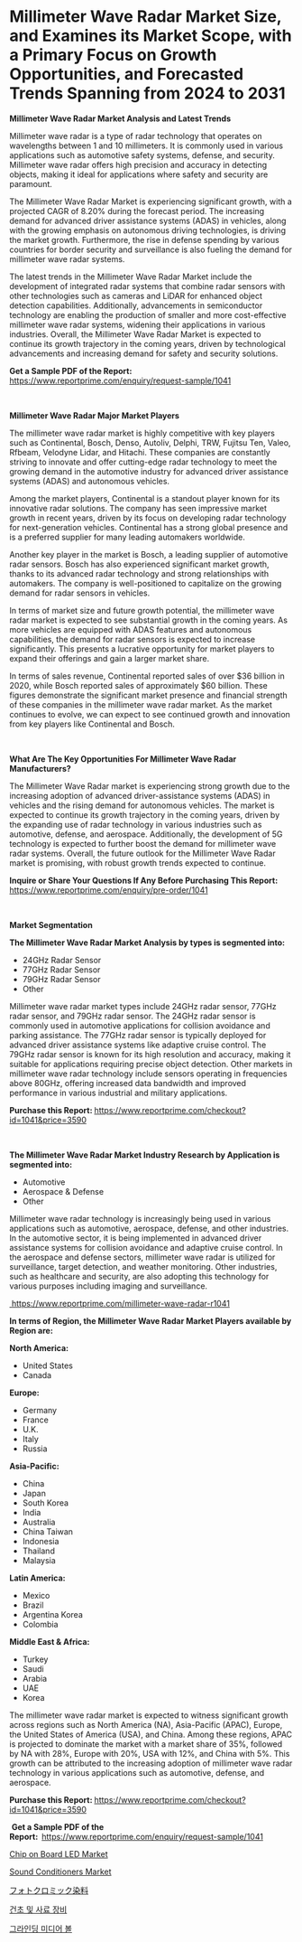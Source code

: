 <p><h1>Millimeter Wave Radar Market Size, and Examines its Market Scope, with a Primary Focus on Growth Opportunities, and Forecasted Trends Spanning from 2024 to 2031</h1></p><p><strong>Millimeter Wave Radar Market Analysis and Latest Trends</strong></p>
<p><p>Millimeter wave radar is a type of radar technology that operates on wavelengths between 1 and 10 millimeters. It is commonly used in various applications such as automotive safety systems, defense, and security. Millimeter wave radar offers high precision and accuracy in detecting objects, making it ideal for applications where safety and security are paramount.</p><p>The Millimeter Wave Radar Market is experiencing significant growth, with a projected CAGR of 8.20% during the forecast period. The increasing demand for advanced driver assistance systems (ADAS) in vehicles, along with the growing emphasis on autonomous driving technologies, is driving the market growth. Furthermore, the rise in defense spending by various countries for border security and surveillance is also fueling the demand for millimeter wave radar systems.</p><p>The latest trends in the Millimeter Wave Radar Market include the development of integrated radar systems that combine radar sensors with other technologies such as cameras and LiDAR for enhanced object detection capabilities. Additionally, advancements in semiconductor technology are enabling the production of smaller and more cost-effective millimeter wave radar systems, widening their applications in various industries. Overall, the Millimeter Wave Radar Market is expected to continue its growth trajectory in the coming years, driven by technological advancements and increasing demand for safety and security solutions.</p></p>
<p><strong>Get a Sample PDF of the Report:&nbsp;</strong> <a href="https://www.reportprime.com/enquiry/request-sample/1041">https://www.reportprime.com/enquiry/request-sample/1041</a></p>
<p>&nbsp;</p>
<p><strong>Millimeter Wave Radar Major Market Players</strong></p>
<p><p>The millimeter wave radar market is highly competitive with key players such as Continental, Bosch, Denso, Autoliv, Delphi, TRW, Fujitsu Ten, Valeo, Rfbeam, Velodyne Lidar, and Hitachi. These companies are constantly striving to innovate and offer cutting-edge radar technology to meet the growing demand in the automotive industry for advanced driver assistance systems (ADAS) and autonomous vehicles.</p><p>Among the market players, Continental is a standout player known for its innovative radar solutions. The company has seen impressive market growth in recent years, driven by its focus on developing radar technology for next-generation vehicles. Continental has a strong global presence and is a preferred supplier for many leading automakers worldwide.</p><p>Another key player in the market is Bosch, a leading supplier of automotive radar sensors. Bosch has also experienced significant market growth, thanks to its advanced radar technology and strong relationships with automakers. The company is well-positioned to capitalize on the growing demand for radar sensors in vehicles.</p><p>In terms of market size and future growth potential, the millimeter wave radar market is expected to see substantial growth in the coming years. As more vehicles are equipped with ADAS features and autonomous capabilities, the demand for radar sensors is expected to increase significantly. This presents a lucrative opportunity for market players to expand their offerings and gain a larger market share.</p><p>In terms of sales revenue, Continental reported sales of over $36 billion in 2020, while Bosch reported sales of approximately $60 billion. These figures demonstrate the significant market presence and financial strength of these companies in the millimeter wave radar market. As the market continues to evolve, we can expect to see continued growth and innovation from key players like Continental and Bosch.</p></p>
<p>&nbsp;</p>
<p><strong>What Are The Key Opportunities For Millimeter Wave Radar Manufacturers?</strong></p>
<p><p>The Millimeter Wave Radar market is experiencing strong growth due to the increasing adoption of advanced driver-assistance systems (ADAS) in vehicles and the rising demand for autonomous vehicles. The market is expected to continue its growth trajectory in the coming years, driven by the expanding use of radar technology in various industries such as automotive, defense, and aerospace. Additionally, the development of 5G technology is expected to further boost the demand for millimeter wave radar systems. Overall, the future outlook for the Millimeter Wave Radar market is promising, with robust growth trends expected to continue.</p></p>
<p><strong>Inquire or Share Your Questions If Any Before Purchasing This Report:</strong> <a href="https://www.reportprime.com/enquiry/pre-order/1041">https://www.reportprime.com/enquiry/pre-order/1041</a></p>
<p>&nbsp;</p>
<p><strong>Market Segmentation</strong></p>
<p><strong>The Millimeter Wave Radar Market Analysis by types is segmented into:</strong></p>
<p><ul><li>24GHz Radar Sensor</li><li>77GHz Radar Sensor</li><li>79GHz Radar Sensor</li><li>Other</li></ul></p>
<p><p>Millimeter wave radar market types include 24GHz radar sensor, 77GHz radar sensor, and 79GHz radar sensor. The 24GHz radar sensor is commonly used in automotive applications for collision avoidance and parking assistance. The 77GHz radar sensor is typically deployed for advanced driver assistance systems like adaptive cruise control. The 79GHz radar sensor is known for its high resolution and accuracy, making it suitable for applications requiring precise object detection. Other markets in millimeter wave radar technology include sensors operating in frequencies above 80GHz, offering increased data bandwidth and improved performance in various industrial and military applications.</p></p>
<p><strong>Purchase this Report:&nbsp;</strong><a href="https://www.reportprime.com/checkout?id=1041&price=3590">https://www.reportprime.com/checkout?id=1041&price=3590</a></p>
<p>&nbsp;</p>
<p><strong>The Millimeter Wave Radar Market Industry Research by Application is segmented into:</strong></p>
<p><ul><li>Automotive</li><li>Aerospace & Defense</li><li>Other</li></ul></p>
<p><p>Millimeter wave radar technology is increasingly being used in various applications such as automotive, aerospace, defense, and other industries. In the automotive sector, it is being implemented in advanced driver assistance systems for collision avoidance and adaptive cruise control. In the aerospace and defense sectors, millimeter wave radar is utilized for surveillance, target detection, and weather monitoring. Other industries, such as healthcare and security, are also adopting this technology for various purposes including imaging and surveillance.</p></p>
<p><a href="https://www.reportprime.com/millimeter-wave-radar-r1041">&nbsp;https://www.reportprime.com/millimeter-wave-radar-r1041</a></p>
<p><strong>In terms of Region, the Millimeter Wave Radar Market Players available by Region are:</strong></p>
<p>
    <p> <strong> North America: </strong>
        <ul>
            <li>United States</li>
            <li>Canada</li>
        </ul>
        </p> 
    <p> <strong> Europe: </strong>
        <ul>
            <li>Germany</li>
            <li>France</li>
            <li>U.K.</li>
            <li>Italy</li>
            <li>Russia</li>
        </ul>
        </p> 
    <p> <strong> Asia-Pacific: </strong>
        <ul>
            <li>China</li>
            <li>Japan</li>
            <li>South Korea</li>
            <li>India</li>
            <li>Australia</li>
            <li>China Taiwan</li>
            <li>Indonesia</li>
            <li>Thailand</li>
            <li>Malaysia</li>
        </ul>
        </p> 
    <p> <strong> Latin America: </strong>
        <ul>
            <li>Mexico</li>
            <li>Brazil</li>
            <li>Argentina Korea</li>
            <li>Colombia</li>
        </ul>
        </p> 
    <p> <strong> Middle East & Africa: </strong>
        <ul>
            <li>Turkey</li>
            <li>Saudi</li>
            <li>Arabia</li>
            <li>UAE</li>
            <li>Korea</li>
        </ul>
    </p>
    </p>
<p><p>The millimeter wave radar market is expected to witness significant growth across regions such as North America (NA), Asia-Pacific (APAC), Europe, the United States of America (USA), and China. Among these regions, APAC is projected to dominate the market with a market share of 35%, followed by NA with 28%, Europe with 20%, USA with 12%, and China with 5%. This growth can be attributed to the increasing adoption of millimeter wave radar technology in various applications such as automotive, defense, and aerospace.</p></p>
<p><strong>Purchase this Report: </strong><a href="https://www.reportprime.com/checkout?id=1041&price=3590">https://www.reportprime.com/checkout?id=1041&price=3590</a></p>
<p>&nbsp;<strong>Get a Sample PDF of the Report:&nbsp;&nbsp;</strong><a href="https://www.reportprime.com/enquiry/request-sample/1041">https://www.reportprime.com/enquiry/request-sample/1041</a></p>
<p><strong></strong></p>
<p><p><a href="https://github.com/RyleeBauch2023/Market-Research-Report-List-2/blob/main/chip-on-board-led-market.md">Chip on Board LED Market</a></p><p><a href="https://github.com/jodemen/Market-Research-Report-List-3/blob/main/sound-conditioners-market.md">Sound Conditioners Market</a></p><p><a href="https://medium.com/@arimuller2009/%E6%AC%A1%E3%81%AE%E6%96%87%E7%AB%A0%E3%82%92%E6%97%A5%E6%9C%AC%E8%AA%9E%E3%81%AB%E7%BF%BB%E8%A8%B3%E3%81%97%E3%81%A6%E3%81%8F%E3%81%A0%E3%81%95%E3%81%84-%E7%A8%AE%E9%A1%9E%E5%88%A5%E3%81%AB%E5%86%99%E7%9C%9F%E3%82%AF%E3%83%AD%E3%83%9F%E3%83%83%E3%82%AF%E8%89%B2%E7%B4%A0%E5%B8%82%E5%A0%B4%E8%A6%8F%E6%A8%A1-%E3%82%A2%E3%82%BE%E3%83%99%E3%83%B3%E3%82%BC%E3%83%B3-%E3%82%B9%E3%83%94%E3%83%AD%E3%83%94%E3%83%A9%E3%83%B3-%E3%82%B8%E3%82%A2%E3%83%AA%E3%83%AB%E3%82%A8%E3%83%86%E3%83%B3-%E3%83%95%E3%83%AB%E3%82%AE%E3%83%89-%E3%83%98%E3%82%AD%E3%82%B5%E3%82%A2%E3%83%AA%E3%83%AB%E3%83%93%E3%82%A4%E3%83%9F%E3%83%80%E3%82%BE%E3%83%BC%E3%83%AB-%E3%82%B9%E3%83%94%E3%83%AD%E3%83%9A%E3%83%AA%E3%83%9F%E3%82%B8%E3%83%B3-%E8%A3%BD%E5%93%81%E5%88%A5-%E5%85%89%E5%88%B6%E5%BE%A1%E6%9D%90%E6%96%99-%E3%82%BB%E3%83%B3%E3%82%B5-8045072dcf76">フォトクロミック染料</a></p><p><a href="https://medium.com/@prestoniegand56562023/2024%EB%85%84%EB%B6%80%ED%84%B0-2031%EB%85%84%EA%B9%8C%EC%A7%80%EC%9D%98-%EC%88%98%ED%99%95-%EB%B0%8F-%EC%82%AC%EB%A3%8C-%EC%9E%A5%EB%B9%84-%EC%8B%9C%EC%9E%A5%EC%9D%98-%EC%8B%A0%ED%9D%A5-%ED%8A%B8%EB%A0%8C%EB%93%9C%EC%99%80-%EB%AF%B8%EB%9E%98-%EC%A0%84%EB%A7%9D-c0e3f906d5d2">건초 및 사료 장비</a></p><p><a href="https://medium.com/@prestoniegand56562023/%EA%B8%80%EB%A1%9C%EB%B2%8C-%EA%B7%B8%EB%9D%BC%EC%9D%B8%EB%94%A9-%EB%AF%B8%EB%94%94%EC%96%B4-%EB%B3%BC-%EC%8B%9C%EC%9E%A5%EC%9D%80-2024%EB%85%84%EB%B6%80%ED%84%B0-2031%EB%85%84%EA%B9%8C%EC%A7%80-6-3-%EC%9D%98-%EC%97%B0%ED%8F%89%EA%B7%A0-%EC%84%B1%EC%9E%A5%EB%A5%A0-cagr-%EB%A1%9C-%EC%84%B1%EC%9E%A5%ED%95%A0-%EA%B2%83%EC%9C%BC%EB%A1%9C-%EC%98%88%EC%B8%A1%EB%90%A9%EB%8B%88%EB%8B%A4-cf4867c36502">그라인딩 미디어 볼</a></p></p>